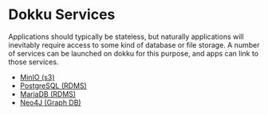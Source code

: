 # Dokku Services

Applications should typically be stateless, but naturally applications will inevitably require access to some kind of database or file storage. A number of services can be launched on dokku for this purpose, and apps can link to those services.

- [MinIO (s3)](./51-minio.md)
- [PostgreSQL (RDMS)](./52-postgres.md)
- [MariaDB (RDMS)](./53-mariadb.md)
- [Neo4J (Graph DB)](./54-neo4j.md)
